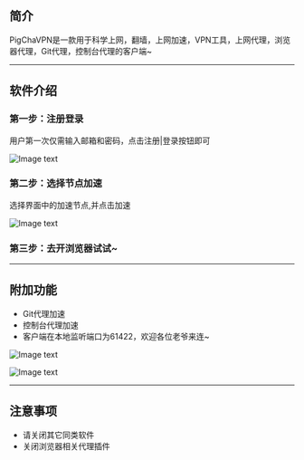 ## 简介
PigChaVPN是一款用于科学上网，翻墙，上网加速，VPN工具，上网代理，浏览器代理，Git代理，控制台代理的客户端~
***
## 软件介绍
### 第一步：注册登录
用户第一次仅需输入邮箱和密码，点击注册|登录按钮即可

![Image text](https://github.com/pigpigchacha/PigChaVPN/blob/master/misc/pic2.png)

### 第二步：选择节点加速
选择界面中的加速节点,并点击加速

![Image text](https://github.com/pigpigchacha/PigChaVPN/blob/master/misc/pic3.png)

### 第三步：去开浏览器试试~

***
## 附加功能
- Git代理加速
- 控制台代理加速
- 客户端在本地监听端口为61422，欢迎各位老爷来连~

![Image text](https://github.com/pigpigchacha/PigChaVPN/blob/master/misc/pic1.png)

![Image text](https://github.com/pigpigchacha/PigChaVPN/blob/master/misc/pic0.png)

***
## 注意事项
- 请关闭其它同类软件
- 关闭浏览器相关代理插件